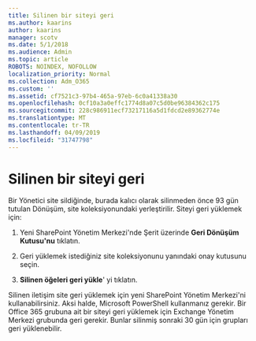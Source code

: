 ```yaml
---
title: Silinen bir siteyi geri
ms.author: kaarins
author: kaarins
manager: scotv
ms.date: 5/1/2018
ms.audience: Admin
ms.topic: article
ROBOTS: NOINDEX, NOFOLLOW
localization_priority: Normal
ms.collection: Adm_O365
ms.custom: ''
ms.assetid: cf7521c3-97b4-465a-97eb-6c0a41338a30
ms.openlocfilehash: 0cf10a3a0effc1774d8a07c5d0be96384362c175
ms.sourcegitcommit: 228c986911ecf73217116a5d1fdcd2e89362774e
ms.translationtype: MT
ms.contentlocale: tr-TR
ms.lasthandoff: 04/09/2019
ms.locfileid: "31747798"
---
```

# <a name="restore-a-deleted-site"></a>Silinen bir siteyi geri

Bir Yönetici site sildiğinde, burada kalıcı olarak silinmeden önce 93 gün tutulan Dönüşüm, site koleksiyonundaki yerleştirilir. Siteyi geri yüklemek için:
  
1. Yeni SharePoint Yönetim Merkezi'nde Şerit üzerinde **Geri Dönüşüm Kutusu'nu** tıklatın. 
    
2. Geri yüklemek istediğiniz site koleksiyonunu yanındaki onay kutusunu seçin.
    
3. **Silinen öğeleri geri yükle**' yi tıklatın.
    
Silinen iletişim site geri yüklemek için yeni SharePoint Yönetim Merkezi'ni kullanabilirsiniz. Aksi halde, Microsoft PowerShell kullanmanız gerekir. Bir Office 365 grubuna ait bir siteyi geri yüklemek için Exchange Yönetim Merkezi grubunda geri gerekir. Bunlar silinmiş sonraki 30 gün için grupları geri yüklenebilir.
  

